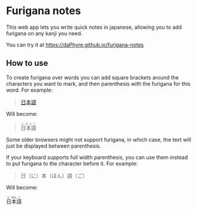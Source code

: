 # Furigana notes

This web app lets you write quick notes in japanese, allowing you to add furigana on any kanji you need.

You can try it at https://daPhyre.github.io/furigana-notes

## How to use

To create furigana over words you can add square brackets around the characters you want to mark, and then parenthesis with the furigana for this word. For example:

> [日本語](にほんご)

Will become:

> <ruby>日本語<rp>(</rp><rt>にほんご</rt><rp>)</rp></ruby>

Some older browsers might not support furigana, in which case, the text will just be displayed between parenthesis.

If your keyboard supports full width parenthesis, you can use them instead to put furigana to the character before it. For example:

> 日（に）本（ほん）語（ご）

Will become:

<ruby>日<rp>(</rp><rt>に</rt><rp>)</rp></ruby><ruby>本<rp>(</rp><rt>ほん</rt><rp>)</rp></ruby><ruby>語<rp>(</rp><rt>ご</rt><rp>)</rp></ruby>
